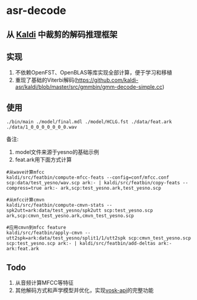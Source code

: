 # asr-decode

## 从 [Kaldi](https://github.com/kaldi-asr/kaldi) 中裁剪的解码推理框架

## 实现
1. 不依赖OpenFST、OpenBLAS等库实现全部计算，便于学习和移植
2. 重现了基础的Viterbi解码(https://github.com/kaldi-asr/kaldi/blob/master/src/gmmbin/gmm-decode-simple.cc)

## 使用
```shell
./bin/main ./model/final.mdl ./model/HCLG.fst ./data/feat.ark ./data/1_0_0_0_0_0_0_0.wav
```
备注:
1. model文件来源于yesno的基础示例
2. feat.ark用下面方式计算
```
#从wave计算mfcc
kaldi/src/featbin/compute-mfcc-feats --config=conf/mfcc.conf scp:data/test_yesno/wav.scp ark:- | kaldi/src/featbin/copy-feats --compress=true ark:- ark,scp:test_yesno.ark,test_yesno.scp

#从mfcc计算cmvn
kaldi/src/featbin/compute-cmvn-stats --spk2utt=ark:data/test_yesno/spk2utt scp:test_yesno.scp ark,scp:cmvn_test_yesno.ark,cmvn_test_yesno.scp

#应用cmvn到mfcc feature
kaldi/src/featbin/apply-cmvn --utt2spk=ark:data/test_yesno/split1/1/utt2spk scp:cmvn_test_yesno.scp scp:test_yesno.scp ark:- | kaldi/src/featbin/add-deltas ark:- ark:feat.ark
```

## Todo
1. 从音频计算MFCC等特征
2. 其他解码方式和声学模型并优化，实现[vosk-api](https://github.com/alphacep/vosk-api)的完整功能

